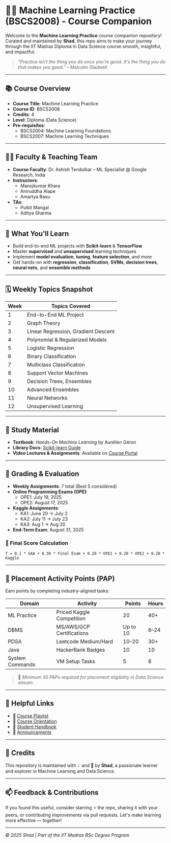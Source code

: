 # 👨‍💻 Machine Learning Practice (BSCS2008) - Course Companion

Welcome to the **Machine Learning Practice** course companion repository! Curated and maintained by **Shad**, this repo aims to make your journey through the IIT Madras Diploma in Data Science course smooth, insightful, and impactful.

> _"Practice isn't the thing you do once you're good. It's the thing you do that makes you good."_ – Malcolm Gladwell

---

## 📚 Course Overview

- **Course Title**: Machine Learning Practice
- **Course ID**: BSCS2008
- **Credits**: 4
- **Level**: Diploma (Data Science)
- **Pre-requisites**: 
  - BSCS2004: Machine Learning Foundations
  - BSCS2007: Machine Learning Techniques

---

## 👨‍🏫 Faculty & Teaching Team

- **Course Faculty**: Dr. Ashish Tendulkar – ML Specialist @ Google Research, India
- **Instructors**: 
  - Manojkumar Khara
  - Aniruddha Alape
  - Amartya Basu
- **TAs**:
  - Pulkit Mangal
  - Aditya Sharma

---

## 🎯 What You'll Learn

- Build end-to-end ML projects with **Scikit-learn** & **TensorFlow**
- Master **supervised** and **unsupervised** learning techniques
- Implement **model evaluation**, **tuning**, **feature selection**, and more
- Get hands-on with **regression**, **classification**, **SVMs**, **decision trees**, **neural nets**, and **ensemble methods**

---

## 🗓️ Weekly Topics Snapshot

| Week | Topics Covered |
|------|----------------|
| 1 | End-to-End ML Project |
| 2 | Graph Theory |
| 3 | Linear Regression, Gradient Descent |
| 4 | Polynomial & Regularized Models |
| 5 | Logistic Regression |
| 6 | Binary Classification |
| 7 | Multiclass Classification |
| 8 | Support Vector Machines |
| 9 | Decision Trees, Ensembles |
| 10 | Advanced Ensembles |
| 11 | Neural Networks |
| 12 | Unsupervised Learning |

---

## 🧠 Study Material

- **Textbook**: _Hands-On Machine Learning_ by Aurélien Géron
- **Library Docs**: [Scikit-learn Guide](https://scikit-learn.org/stable/user_guide.html)
- **Video Lectures & Assignments**: Available on [Course Portal](https://study.iitm.ac.in/ds/course_pages/BSCS2008.html)

---

## 📝 Grading & Evaluation

- **Weekly Assignments**: 7 total (Best 5 considered)
- **Online Programming Exams (OPE)**: 
  - OPE1: July 19, 2025
  - OPE2: August 17, 2025
- **Kaggle Assignments**: 
  - KA1: June 20 → July 2
  - KA2: July 11 → July 23
  - KA3: Aug 1 → Aug 20
- **End-Term Exam**: August 31, 2025

### 🔢 Final Score Calculation

```
T = 0.1 * GAA + 0.30 * Final Exam + 0.20 * OPE1 + 0.20 * OPE2 + 0.20 * Kaggle
```

---

## 🚀 Placement Activity Points (PAP)

Earn points by completing industry-aligned tasks:

| Domain | Activity | Points | Hours |
|--------|----------|--------|-------|
| ML Practice | Priced Kaggle Competition | 20 | 40+ |
| DBMS | MS/AWS/GCP Certifications | Up to 10 | 8–24 |
| PDSA | Leetcode Medium/Hard | 10–20 | 30+ |
| Java | HackerRank Badges | 10 | 10 |
| System Commands | VM Setup Tasks | 5 | 8 |

> 🔑 _Minimum 50 PAPs required for placement eligibility in Data Science stream._

---

## 🔗 Helpful Links

- 🎥 [Course Playlist](https://www.youtube.com/watch?v=x0pxeWwk_tQ&feature=youtu.be)
- 🧭 [Course Orientation](https://study.iitm.ac.in/ds/course_pages/BSCS2008.html)
- 📒 [Student Handbook](https://study.iitm.ac.in/ds/)
- 📣 [Announcements](https://discourse.onlinedegree.iitm.ac.in)

---

## 🙌 Credits

This repository is maintained with 💡 and 📘 by **Shad**, a passionate learner and explorer in Machine Learning and Data Science.

---

## 📫 Feedback & Contributions

If you found this useful, consider starring ⭐ the repo, sharing it with your peers, or contributing improvements via pull requests. Let's make learning more effective — together!

---

_© 2025 Shad | Part of the IIT Madras BSc Degree Program_
